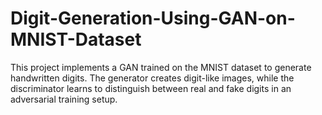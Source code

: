 # Digit-Generation-Using-GAN-on-MNIST-Dataset
This project implements a GAN trained on the MNIST dataset to generate handwritten digits. The generator creates digit-like images, while the discriminator learns to distinguish between real and fake digits in an adversarial training setup.
